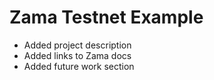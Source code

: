 # Zama Testnet Example
- Added project description
- Added links to Zama docs
- Added future work section
